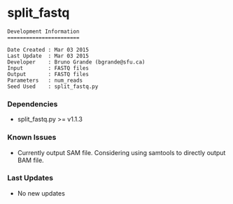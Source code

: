 # split_fastq

```
Development Information
=======================

Date Created : Mar 03 2015
Last Update  : Mar 03 2015
Developer    : Bruno Grande (bgrande@sfu.ca)
Input        : FASTQ files
Output       : FASTQ files
Parameters   : num_reads
Seed Used    : split_fastq.py
```

### Dependencies

- split_fastq.py >= v1.1.3

### Known Issues

- Currently output SAM file. Considering using samtools to directly output BAM file.

### Last Updates

- No new updates
